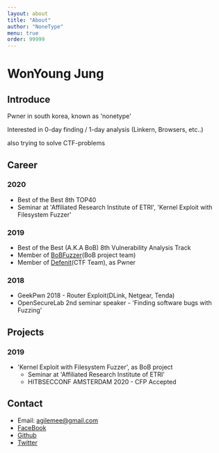 ```yaml
---
layout: about
title: "About"
author: "NoneType"
menu: true
order: 99999
---
```


# WonYoung Jung
## Introduce
Pwner in south korea, known as 'nonetype'

Interested in 0-day finding / 1-day analysis (Linkern, Browsers, etc..)

also trying to solve CTF-problems

## Career
### 2020
- Best of the Best 8th TOP40
- Seminar at 'Affiliated Research Institute of ETRI', 'Kernel Exploit with Filesystem Fuzzer'

### 2019
- Best of the Best (A.K.A BoB) 8th Vulnerability Analysis Track
- Member of [BoBFuzzer](https://github.com/bobfuzzer/)(BoB project team)
- Member of [Defenit](https://defenit.kr/)(CTF Team), as Pwner

### 2018
- GeekPwn 2018 - Router Exploit(DLink, Netgear, Tenda)
- OpenSecureLab 2nd seminar speaker - 'Finding software bugs with Fuzzing'

## Projects
### 2019
- 'Kernel Exploit with Filesystem Fuzzer', as BoB project
  - Seminar at 'Affiliated Research Institute of ETRI'
  - HITBSECCONF AMSTERDAM 2020 - CFP Accepted


## Contact
- Email: [agilemee@gmail.com](mailto:agilemee@gmail.com)
- [FaceBook](https://www.facebook.com/nonetype.pwn)
- [Github](https://github.com/nonetype)
- [Twitter](https://twitter.com/nonetype_pwn)
